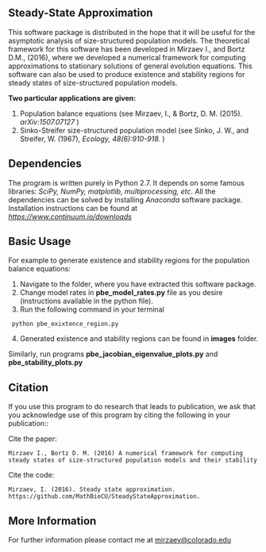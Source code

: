 ﻿## Steady-State Approximation

This software package is distributed in the hope that it will be useful for the asymptotic analysis
of size-structured population models. The theoretical framework for this software has been developed in Mirzaev I., and Bortz D.M., (2016), where we 
developed a numerical framework for computing approximations to stationary solutions of general evolution equations. This software can also be used 
to produce existence and stability regions for steady states of size-structured population models. 

**Two particular applications are given:**

1. Population balance equations (see Mirzaev, I., & Bortz, D. M. (2015). *arXiv:1507.07127* )
2. Sinko-Streifer size-structured population model (see Sinko, J. W., and Streifer, W. (1967), *Ecology, 48(6):910-918.* ) 


## Dependencies
The program is written purely in Python 2.7. It depends on some famous libraries: *SciPy, NumPy, matplotlib, multiprocessing, etc*.
All the dependencies can be solved by installing *Anaconda* software package. Installation instructions can be found at
*https://www.continuum.io/downloads*


## Basic Usage

For example to generate existence and stability regions for the population balance equations:

1. Navigate to the folder, where you have extracted this software package.
2. Change model rates in **pbe_model_rates.py** file as you desire (instructions available in the python file).
3. Run the following command in your terminal
```
 python pbe_exixtence_region.py 
``` 
4. Generated existence and stability regions can be found in **images** folder.

Similarly, run programs **pbe_jacobian_eigenvalue_plots.py** and **pbe_stability_plots.py** 



## Citation
If you use this program to do research that leads to publication, we ask that you acknowledge use of this program by citing the following in your publication::


Cite the paper: 

```
Mirzaev I., Bortz D. M. (2016) A numerical framework for computing steady states of size-structured population models and their stability
```

Cite the code:

```
Mirzaev, I. (2016). Steady state approximation. https://github.com/MathBioCU/SteadyStateApproximation.
```

## More Information

For further information please contact me at mirzaev@colorado.edu


